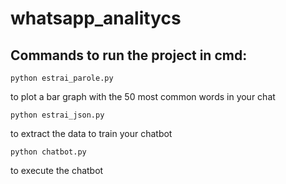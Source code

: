 # whatsapp_analitycs

## Commands to run the project in cmd:
    python estrai_parole.py
to plot a bar graph with the 50 most common words in your chat

    python estrai_json.py
to extract the data to train your chatbot

    python chatbot.py 
to execute the chatbot

